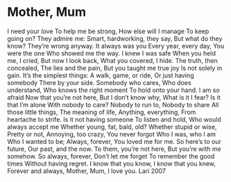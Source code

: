 # Mother, Mum

I need your love
To help me be strong,
How else will I manage
To keep going on?
They admire me:
Smart, hardworking, they say,
But what do they know?
They’re wrong anyway.
It always was you
Every year, every day,
You were the one
Who showed me the way.
I knew I was safe
When you held me, I cried,
But now I look back,
What you covered, I hide.
The truth, then concealed,
The lies and the pain,
But you taught me true joy
Is not solely in gain.
It’s the simplest things:
A walk, game, or ride,
Or just having somebody
There by your side.
Somebody who cares,
Who does understand,
Who knows the right moment
To hold onto your hand.
I am so afraid
Now that you’re not here,
But I don’t know why,
What is it I fear?
Is it that I’m alone
With nobody to care?
Nobody to run to,
Nobody to share
All those little things,
The meaning of life,
Anything, everything,
From heartache to strife.
Is it not having someone
To listen and hold,
Who would always accept me
Whether young, fat, bald, old?
Whether stupid or wise,
Pretty or not,
Annoying, too crazy,
You never forgot
Who I was, who I am
Who I wanted to be;
Always, forever,
You loved me for me.
So here’s to our future,
Our past, and the now.
To them, you’re not here,
But you’re with me somehow.
So always, forever,
Don’t let me forget
To remember the good times
Without having regret.
I know that you know,
I know that you knew,
Forever and always,
Mother, Mum, I love you.
Lari 2007
